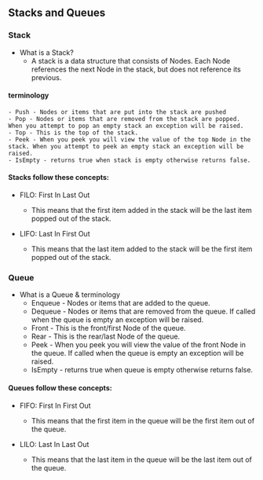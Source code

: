 ## Stacks and Queues
### Stack 
- What is a Stack? 
    - A stack is a data structure that consists of Nodes. Each Node references the next Node in the stack, but does not reference its previous.

#### terminology
    - Push - Nodes or items that are put into the stack are pushed
    - Pop - Nodes or items that are removed from the stack are popped. When you attempt to pop an empty stack an exception will be raised.
    - Top - This is the top of the stack.
    - Peek - When you peek you will view the value of the top Node in the stack. When you attempt to peek an empty stack an exception will be raised.
    - IsEmpty - returns true when stack is empty otherwise returns false.

#### Stacks follow these concepts:

- FILO: First In Last Out
    - This means that the first item added in the stack will be the last item popped out of the stack.

- LIFO: Last In First Out
    - This means that the last item added to the stack will be the first item popped out of the stack.


### Queue 
- What is a Queue & terminology
    - Enqueue - Nodes or items that are added to the queue.
    - Dequeue - Nodes or items that are removed from the queue. If called when the queue is empty an exception will be raised.
    - Front - This is the front/first Node of the queue.
    - Rear - This is the rear/last Node of the queue.
    - Peek - When you peek you will view the value of the front Node in the queue. If called when the queue is empty an exception will be raised.
    - IsEmpty - returns true when queue is empty otherwise returns false.

#### Queues follow these concepts:

- FIFO: First In First Out
    - This means that the first item in the queue will be the first item out of the queue.

- LILO: Last In Last Out
    - This means that the last item in the queue will be the last item out of the queue.